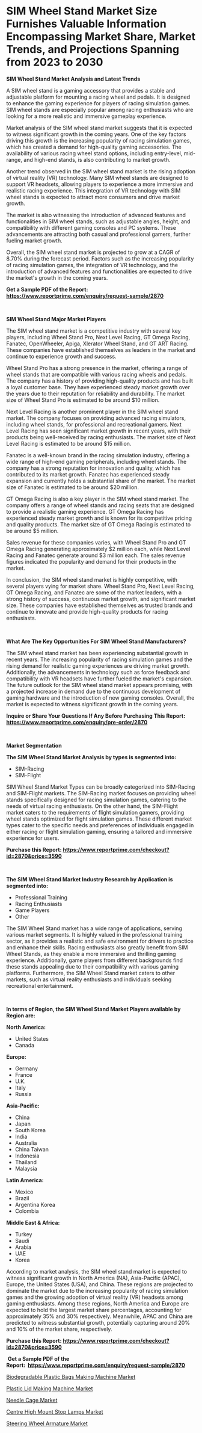 <p><h1>SIM Wheel Stand Market Size Furnishes Valuable Information Encompassing Market Share, Market Trends, and Projections Spanning from 2023 to 2030</h1></p><p><strong>SIM Wheel Stand Market Analysis and Latest Trends</strong></p>
<p><p>A SIM wheel stand is a gaming accessory that provides a stable and adjustable platform for mounting a racing wheel and pedals. It is designed to enhance the gaming experience for players of racing simulation games. SIM wheel stands are especially popular among racing enthusiasts who are looking for a more realistic and immersive gameplay experience.</p><p>Market analysis of the SIM wheel stand market suggests that it is expected to witness significant growth in the coming years. One of the key factors driving this growth is the increasing popularity of racing simulation games, which has created a demand for high-quality gaming accessories. The availability of various racing wheel stand options, including entry-level, mid-range, and high-end stands, is also contributing to market growth.</p><p>Another trend observed in the SIM wheel stand market is the rising adoption of virtual reality (VR) technology. Many SIM wheel stands are designed to support VR headsets, allowing players to experience a more immersive and realistic racing experience. This integration of VR technology with SIM wheel stands is expected to attract more consumers and drive market growth.</p><p>The market is also witnessing the introduction of advanced features and functionalities in SIM wheel stands, such as adjustable angles, height, and compatibility with different gaming consoles and PC systems. These advancements are attracting both casual and professional gamers, further fueling market growth.</p><p>Overall, the SIM wheel stand market is projected to grow at a CAGR of 8.70% during the forecast period. Factors such as the increasing popularity of racing simulation games, the integration of VR technology, and the introduction of advanced features and functionalities are expected to drive the market's growth in the coming years.</p></p>
<p><strong>Get a Sample PDF of the Report:&nbsp; <a href="https://www.reportprime.com/enquiry/request-sample/2870">https://www.reportprime.com/enquiry/request-sample/2870</a></strong></p>
<p>&nbsp;</p>
<p><strong>SIM Wheel Stand Major Market Players</strong></p>
<p><p>The SIM wheel stand market is a competitive industry with several key players, including Wheel Stand Pro, Next Level Racing, GT Omega Racing, Fanatec, OpenWheeler, Apiga, Xlerator Wheel Stand, and GT ART Racing. These companies have established themselves as leaders in the market and continue to experience growth and success.</p><p>Wheel Stand Pro has a strong presence in the market, offering a range of wheel stands that are compatible with various racing wheels and pedals. The company has a history of providing high-quality products and has built a loyal customer base. They have experienced steady market growth over the years due to their reputation for reliability and durability. The market size of Wheel Stand Pro is estimated to be around $10 million.</p><p>Next Level Racing is another prominent player in the SIM wheel stand market. The company focuses on providing advanced racing simulators, including wheel stands, for professional and recreational gamers. Next Level Racing has seen significant market growth in recent years, with their products being well-received by racing enthusiasts. The market size of Next Level Racing is estimated to be around $15 million.</p><p>Fanatec is a well-known brand in the racing simulation industry, offering a wide range of high-end gaming peripherals, including wheel stands. The company has a strong reputation for innovation and quality, which has contributed to its market growth. Fanatec has experienced steady expansion and currently holds a substantial share of the market. The market size of Fanatec is estimated to be around $20 million.</p><p>GT Omega Racing is also a key player in the SIM wheel stand market. The company offers a range of wheel stands and racing seats that are designed to provide a realistic gaming experience. GT Omega Racing has experienced steady market growth and is known for its competitive pricing and quality products. The market size of GT Omega Racing is estimated to be around $5 million.</p><p>Sales revenue for these companies varies, with Wheel Stand Pro and GT Omega Racing generating approximately $2 million each, while Next Level Racing and Fanatec generate around $3 million each. The sales revenue figures indicated the popularity and demand for their products in the market.</p><p>In conclusion, the SIM wheel stand market is highly competitive, with several players vying for market share. Wheel Stand Pro, Next Level Racing, GT Omega Racing, and Fanatec are some of the market leaders, with a strong history of success, continuous market growth, and significant market size. These companies have established themselves as trusted brands and continue to innovate and provide high-quality products for racing enthusiasts.</p></p>
<p>&nbsp;</p>
<p><strong>What Are The Key Opportunities For SIM Wheel Stand Manufacturers?</strong></p>
<p><p>The SIM wheel stand market has been experiencing substantial growth in recent years. The increasing popularity of racing simulation games and the rising demand for realistic gaming experiences are driving market growth. Additionally, the advancements in technology such as force feedback and compatibility with VR headsets have further fueled the market's expansion. The future outlook for the SIM wheel stand market appears promising, with a projected increase in demand due to the continuous development of gaming hardware and the introduction of new gaming consoles. Overall, the market is expected to witness significant growth in the coming years.</p></p>
<p><strong>Inquire or Share Your Questions If Any Before Purchasing This Report: <a href="https://www.reportprime.com/enquiry/pre-order/2870">https://www.reportprime.com/enquiry/pre-order/2870</a></strong></p>
<p>&nbsp;</p>
<p><strong>Market Segmentation</strong></p>
<p><strong>The SIM Wheel Stand Market Analysis by types is segmented into:</strong></p>
<p><ul><li>SIM-Racing</li><li>SIM-Flight</li></ul></p>
<p><p>SIM Wheel Stand Market Types can be broadly categorized into SIM-Racing and SIM-Flight markets. The SIM-Racing market focuses on providing wheel stands specifically designed for racing simulation games, catering to the needs of virtual racing enthusiasts. On the other hand, the SIM-Flight market caters to the requirements of flight simulation gamers, providing wheel stands optimized for flight simulation games. These different market types cater to the specific needs and preferences of individuals engaged in either racing or flight simulation gaming, ensuring a tailored and immersive experience for users.</p></p>
<p><strong>Purchase this Report:&nbsp;<a href="https://www.reportprime.com/checkout?id=2870&price=3590">https://www.reportprime.com/checkout?id=2870&price=3590</a></strong></p>
<p>&nbsp;</p>
<p><strong>The SIM Wheel Stand Market Industry Research by Application is segmented into:</strong></p>
<p><ul><li>Professional Training</li><li>Racing Enthusiasts</li><li>Game Players</li><li>Other</li></ul></p>
<p><p>The SIM Wheel Stand market has a wide range of applications, serving various market segments. It is highly valued in the professional training sector, as it provides a realistic and safe environment for drivers to practice and enhance their skills. Racing enthusiasts also greatly benefit from SIM Wheel Stands, as they enable a more immersive and thrilling gaming experience. Additionally, game players from different backgrounds find these stands appealing due to their compatibility with various gaming platforms. Furthermore, the SIM Wheel Stand market caters to other markets, such as virtual reality enthusiasts and individuals seeking recreational entertainment.</p></p>
<p>&nbsp;</p>
<p><strong>In terms of Region, the SIM Wheel Stand Market Players available by Region are:</strong></p>
<p>
    <p> <strong> North America: </strong>
        <ul>
            <li>United States</li>
            <li>Canada</li>
        </ul>
        </p> 
    <p> <strong> Europe: </strong>
        <ul>
            <li>Germany</li>
            <li>France</li>
            <li>U.K.</li>
            <li>Italy</li>
            <li>Russia</li>
        </ul>
        </p> 
    <p> <strong> Asia-Pacific: </strong>
        <ul>
            <li>China</li>
            <li>Japan</li>
            <li>South Korea</li>
            <li>India</li>
            <li>Australia</li>
            <li>China Taiwan</li>
            <li>Indonesia</li>
            <li>Thailand</li>
            <li>Malaysia</li>
        </ul>
        </p> 
    <p> <strong> Latin America: </strong>
        <ul>
            <li>Mexico</li>
            <li>Brazil</li>
            <li>Argentina Korea</li>
            <li>Colombia</li>
        </ul>
        </p> 
    <p> <strong> Middle East & Africa: </strong>
        <ul>
            <li>Turkey</li>
            <li>Saudi</li>
            <li>Arabia</li>
            <li>UAE</li>
            <li>Korea</li>
        </ul>
    </p>
    </p>
<p><p>According to market analysis, the SIM wheel stand market is expected to witness significant growth in North America (NA), Asia-Pacific (APAC), Europe, the United States (USA), and China. These regions are projected to dominate the market due to the increasing popularity of racing simulation games and the growing adoption of virtual reality (VR) headsets among gaming enthusiasts. Among these regions, North America and Europe are expected to hold the largest market share percentages, accounting for approximately 35% and 30% respectively. Meanwhile, APAC and China are predicted to witness substantial growth, potentially capturing around 20% and 10% of the market share, respectively.</p></p>
<p><strong>Purchase this Report: <a href="https://www.reportprime.com/checkout?id=2870&price=3590">https://www.reportprime.com/checkout?id=2870&price=3590</a></strong></p>
<p>&nbsp;<strong>Get a Sample PDF of the Report:&nbsp;&nbsp;<a href="https://www.reportprime.com/enquiry/request-sample/2870">https://www.reportprime.com/enquiry/request-sample/2870</a></strong></p>
<p><strong></strong></p>
<p><p><a href="https://www.linkedin.com/pulse/biodegradable-plastic-bags-making-machine-market-challenges-hocfe/">Biodegradable Plastic Bags Making Machine Market</a></p><p><a href="https://www.linkedin.com/pulse/plastic-lid-making-machine-market-size-2023-2030-global-industrial-hr35e/">Plastic Lid Making Machine Market</a></p><p><a href="https://www.linkedin.com/pulse/needle-cage-market-challenges-opportunities-growth-drivers-zkcie/">Needle Cage Market</a></p><p><a href="https://github.com/rahu1505/Market-Research-Report-List-1/blob/main/centre-high-mount-stop-lamps-market.md">Centre High Mount Stop Lamps Market</a></p><p><a href="https://github.com/rahu1502/Market-Research-Report-List-1/blob/main/steering-wheel-armature-market.md">Steering Wheel Armature Market</a></p></p>
